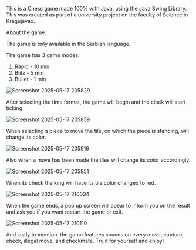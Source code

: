 This is a Chess game made 100% with Java, using the Java Swing Library. This was created as part of a university project on the faculty of Science in Kragujevac.

About the game:

The game is only available in the Serbian language.

The game has 3 game modes:
1. Rapid - 10 min
2. Blitz - 5 min
4. Bullet - 1 min

![Screenshot 2025-05-17 205829](https://github.com/user-attachments/assets/c53745b9-d912-4be7-9b4e-7264fcb479c3)

After selecting the time format, the game will begin and the clock will start ticking.

![Screenshot 2025-05-17 205859](https://github.com/user-attachments/assets/ec727ac6-f677-4a9e-b493-9419c1a652ec)

When selecting a piece to move the tile, on which the piece is standing, will change its color.

![Screenshot 2025-05-17 205916](https://github.com/user-attachments/assets/b1d0c6c5-de7d-4e24-8ad2-32d1c4251939)

Also when a move has been made the tiles will change its color accordingly.

![Screenshot 2025-05-17 205951](https://github.com/user-attachments/assets/5ee852e0-2233-4f8f-96f7-9d8c9c209ccb)

When its check the king will have its tile color changed to red.

![Screenshot 2025-05-17 210034](https://github.com/user-attachments/assets/510c3f75-3942-48dd-bf63-efb489ee5311)

When the game ends, a pop up screen will apear to inform you on the result and ask you if you want restart the game or exit.

![Screenshot 2025-05-17 210110](https://github.com/user-attachments/assets/89aadd56-c056-49a4-9cce-09e16ee2e9e5)

And lastly to mention, the game features sounds on every move, capture, check, illegal move, and checkmate. Try it for yourself and enjoy!

